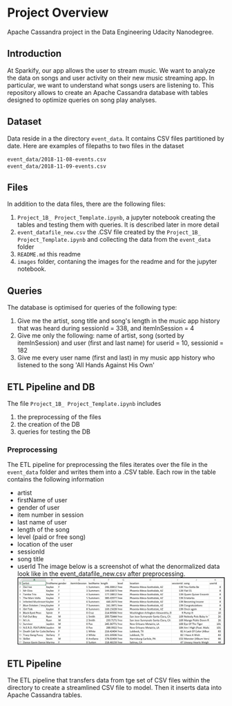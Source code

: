 # Project Overview

Apache Cassandra project in the Data Engineering Udacity Nanodegree.  

## Introduction

At Sparkify, our app allows the user to stream music. We want to analyze the data on songs and user activity on their new music streaming app. In particular, we want to understand what songs users are listening to. This repository allows to create an Apache Cassandra database with tables designed to optimize queries on song play analyses.

## Dataset
Data reside in a the directory ```event_data```. It contains CSV files partitioned by date. Here are examples of filepaths to two files in the dataset
```
event_data/2018-11-08-events.csv
event_data/2018-11-09-events.csv
```

## Files 
In addition to the data files, there are  the following files:
1. ```Project_1B_ Project_Template.ipynb```, a jupyter notebook creating the tables and testing them with queries. It is described later in more detail
2. ```event_datafile_new.csv``` the .CSV file created by the ```Project_1B_ Project_Template.ipynb``` and collecting the data from the ```event_data``` folder
3. ```README.md``` this readme
4. ```images``` folder, contaning the images for the readme and for the jupyter notebook.


## Queries
The database is optimised for queries of the following type:
1. Give me the artist, song title and song's length in the music app history that was heard during sessionId = 338, and itemInSession = 4
2. Give me only the following: name of artist, song (sorted by itemInSession) and user (first and last name) for userid = 10, sessionid = 182
3. Give me every user name (first and last) in my music app history who listened to the song 'All Hands Against His Own'

## ETL Pipeline and DB
The file ```Project_1B_ Project_Template.ipynb``` includes
1. the preprocessing of the files 
2. the creation of the DB
3. queries for testing the DB
### Preprocessing
The ETL pipeline for preprocessing the files iterates over the file in the ```event_data``` folder and writes them into a .CSV table. Each row in the table contains the following information
* artist
* firstName of user
* gender of user
* item number in session
* last name of user
* length of the song
* level (paid or free song)
* location of the user
* sessionId
* song title
* userId
The image below is a screenshot of what the denormalized data look like in the event_datafile_new.csv after preprocessing.
![alt text](./images/image_event_datafile_new.jpg)


<!-- 
### Song Dataset
Sparkify song dataset (which truely is a subset of the real data from the [Million Song Dataset](http://millionsongdataset.com/)) consists of files in JSON format and contains metadata about a song and the artist of that song. The files are partitioned by the first three letters of each song's track ID. For example, here are filepaths to two files in this dataset.
```python
song_data/A/B/C/TRABCEI128F424C983.json
song_data/A/A/B/TRAABJL12903CDCF1A.json
```
And below is an example of what a single song file, TRAABJL12903CDCF1A.json, looks like.
```python
{"num_songs": 1, "artist_id": "ARJIE2Y1187B994AB7", "artist_latitude": null, "artist_longitude": null, "artist_location": "", "artist_name": "Line Renaud", "song_id": "SOUPIRU12A6D4FA1E1", "title": "Der Kleine Dompfaff", "duration": 152.92036, "year": 0}
```
### Log Dataset
The user activity dataset consists of log files from our music streaming app in JSON format generated by the Sparkify app (Truely: [event simulator](https://github.com/Interana/eventsim)) based on the songs in the dataset above. 

These log files are partitioned by year and month. For example, here are filepaths to two files in this dataset.
```python
log_data/2018/11/2018-11-12-events.json
log_data/2018/11/2018-11-13-events.json
```
And below is an example of what the data in a log file, 2018-11-12-events.json, looks like.
![alt text](./log-data.png)




## Database Schema
The Database schema contains the following tables
#### Fact Table 
1. **songplays** - records in log data associated with song plays i.e. records with page ```NextSong```
* *songplay_id, start_time, user_id, level, song_id, artist_id, session_id, location, user_agent*
#### Dimenson Tables
2. **users** - users in the app 
* *user_id, first_name, last_name, gender, level*
3. **songs** - songs in music database
* *song_id, title, artist_id, year, duration
4. **artists** - artists in music database
* *artist_id, name, location, latitude, longitude*
5. **time** - timestamps of records in **songplays** broken down into specific units
* *start_time, hour, day, week, month, year, weekday
It is organised as a start schema, that simplifies queries about user activities. The Entity Relation Diagram is as follows
![alt text](./sparkify_schema_2.png)

The diagram is generated using [Visual Paradigm](https://online.visual-paradigm.com/diagrams/features/erd-tool/). Primary keys are in bold font. I did not manage to do-undo italics to distinguish numerical entries...
-->
## ETL Pipeline
The ETL pipeline that transfers data from tge set of CSV files within the directory to create a streamlined CSV file to model. Then it inserts data into Apache Cassandra tables. 

<!-- 
The ETL Pipeline is executed by running the ```etl.py``` file. It transfers data from files in two local directories into these tables in Postgres using Python and SQL. This is done by executing two similar functions, ```process_log_file``` and ```process_song_file```. The PostgreSQL queries for creating and inserting data are written out in the ```sql_queries.py``` file.

### Process Song
This function is applied to each ```.json``` file representing an element of our song dataset.
1. Read the file as pandas dataframe
2. Extract song data and insert them into the user_table

### Process Log
This function is applied to each ```.json``` file representing the activity on the app.
1. Read the file as a pandas dataframe
2. Filter by NextSong
3. Convert timestamp column to datetime format 
4. Split datetime to hour, day, week, month, year, weekday
5. Extract user data and insert them into the user_table
6. Extract songplay records (by querying the song_table and artist_table) and insert them into the songplay_table


## Usage
### Fill in the DB
1. Run ```create_tables.py``` to create the ```sparkifydb```. This is the database to which the other files connect.
2. Run ```etl.py``` process the data and insert them into the database.
### Queries
Example queries for each of the tables can be found in the ```test.ipynb``` file. As additional example, here's a query for checking on which day of the week a specific song, displayed by title, was played
```
SELECT  s.title, t.weekday 
FROM songplay_table AS sp JOIN song_table AS s ON sp.song_id=s.song_id
                        JOIN time_table AS t ON sp.start_time=t.start_time
```
This should return 
| title         | weekday       |
| ------------- |:-------------:| 
| Setanta matins|2              |
-->